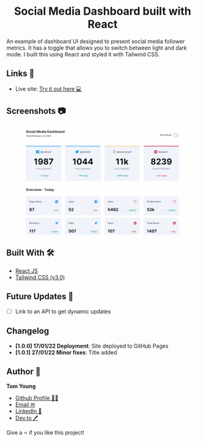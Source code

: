 <h1 align="center">Social Media Dashboard built with React</h1>

An example of dashboard UI designed to present social media follower metrics. It has a toggle that allows you to switch between light and dark mode.
I built this using React and styled it with Tailwind CSS.

## Links 🌟

- Live site: [Try it out here 💻](https://thethomasy.github.io/social-media-dashboard/ 'Live View')

## Screenshots 📷

<p float="left">
  <img src="./screenshots/screenshot-GIF-desktop.gif">
<!--   <img src="./screenshots/screenshot-mobile.png" width="300px"> -->
</p>

## Built With 🛠

- [React JS](https://reactjs.org/)
- [Tailwind CSS (v3.0)](https://tailwindcss.com/)

## Future Updates 🎁

- [ ] Link to an API to get dynamic updates

## Changelog

- **[1.0.0] 17/01/22 Deployment**: Site deployed to GitHub Pages
- **[1.0.1] 27/01/22 Minor fixes**: Title added

## Author 🧑

**Tom Young**

- [Github Profile 👨‍💻](https://github.com/TheThomasY)
- [Email ✉](mailto:tomyoungdev@gmail.com?subject=Hi 'Hi!')
- [LinkedIn 💼](https://www.linkedin.com/in/tom-young5555/)
- [Dev.to 🖊](https://dev.to/thetomy)

Give a ⭐️ if you like this project!
